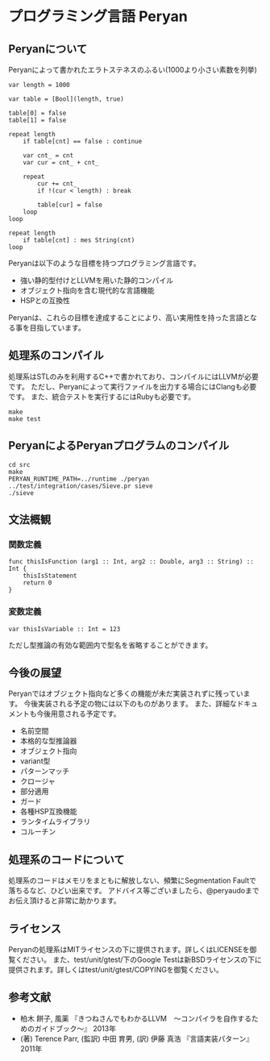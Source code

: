 # プログラミング言語 Peryan

## Peryanについて

Peryanによって書かれたエラトステネスのふるい(1000より小さい素数を列挙)

    var length = 1000
    
    var table = [Bool](length, true)
    
    table[0] = false
    table[1] = false
    
    repeat length
    	if table[cnt] == false : continue
    
    	var cnt_ = cnt
    	var cur = cnt_ + cnt_
    
    	repeat
    		cur += cnt_
    		if !(cur < length) : break
    
    		table[cur] = false
    	loop
    loop
    
    repeat length
    	if table[cnt] : mes String(cnt)
    loop

Peryanは以下のような目標を持つプログラミング言語です。

* 強い静的型付けとLLVMを用いた静的コンパイル
* オブジェクト指向を含む現代的な言語機能
* HSPとの互換性

Peryanは、これらの目標を達成することにより、高い実用性を持った言語となる事を目指しています。

## 処理系のコンパイル

処理系はSTLのみを利用するC++で書かれており、コンパイルにはLLVMが必要です。
ただし、Peryanによって実行ファイルを出力する場合にはClangも必要です。
また、統合テストを実行するにはRubyも必要です。

    make
    make test

## PeryanによるPeryanプログラムのコンパイル

    cd src
    make
    PERYAN_RUNTIME_PATH=../runtime ./peryan ../test/integration/cases/Sieve.pr sieve
    ./sieve

## 文法概観

### 関数定義

    func thisIsFunction (arg1 :: Int, arg2 :: Double, arg3 :: String) :: Int {
    	thisIsStatement
    	return 0
    }

### 変数定義

    var thisIsVariable :: Int = 123

ただし型推論の有効な範囲内で型名を省略することができます。

## 今後の展望

Peryanではオブジェクト指向など多くの機能が未だ実装されずに残っています。
今後実装される予定の物には以下のものがあります。
また、詳細なドキュメントも今後用意される予定です。

* 名前空間
* 本格的な型推論器
* オブジェクト指向
* variant型
* パターンマッチ
* クロージャ
* 部分適用
* ガード
* 各種HSP互換機能
* ランタイムライブラリ
* コルーチン

## 処理系のコードについて

処理系のコードはメモリをまともに解放しない、頻繁にSegmentation Faultで落ちるなど、ひどい出来です。
アドバイス等ございましたら、@peryaudoまでお伝え頂けると非常に助かります。

## ライセンス

Peryanの処理系はMITライセンスの下に提供されます。詳しくはLICENSEを御覧ください。
また、test/unit/gtest/下のGoogle Testは新BSDライセンスの下に提供されます。詳しくはtest/unit/gtest/COPYINGを御覧ください。

## 参考文献

* 柏木 餅子, 風薬 『きつねさんでもわかるLLVM　〜コンパイラを自作するためのガイドブック〜』 2013年
* (著) Terence Parr, (監訳) 中田 育男, (訳) 伊藤 真浩 『言語実装パターン』 2011年

